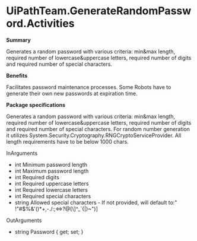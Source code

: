 # UiPathTeam.GenerateRandomPassword.Activities

<b>Summary</b>

Generates a random password with various criteria: min&max length, required number of lowercase&uppercase letters, required number of digits and required number of special characters. 

<b>Benefits</b>

Facilitates password maintenance processes. Some Robots have to generate their own new passwords at expiration time.

<b>Package specifications</b>	

Generates a random password with various criteria: min&max length, required number of lowercase&uppercase letters, required number of digits and required number of special characters. For random number generation it utilizes System.Security.Cryptography.RNGCryptoServiceProvider. All length requirements have to be below 1000 chars.

InArguments
* int Minimum password length
* int Maximum password length
* int Required digits
* int Required uppercase letters
* int Required lowercase letters
* int Required special characters
* string Allowed special characters - If not provided, will default to:\" !\"#$%&'()*+,-./:;<=>?@[\\]^_`{|}~")]

OutArguments 
* string Password { get; set; }
